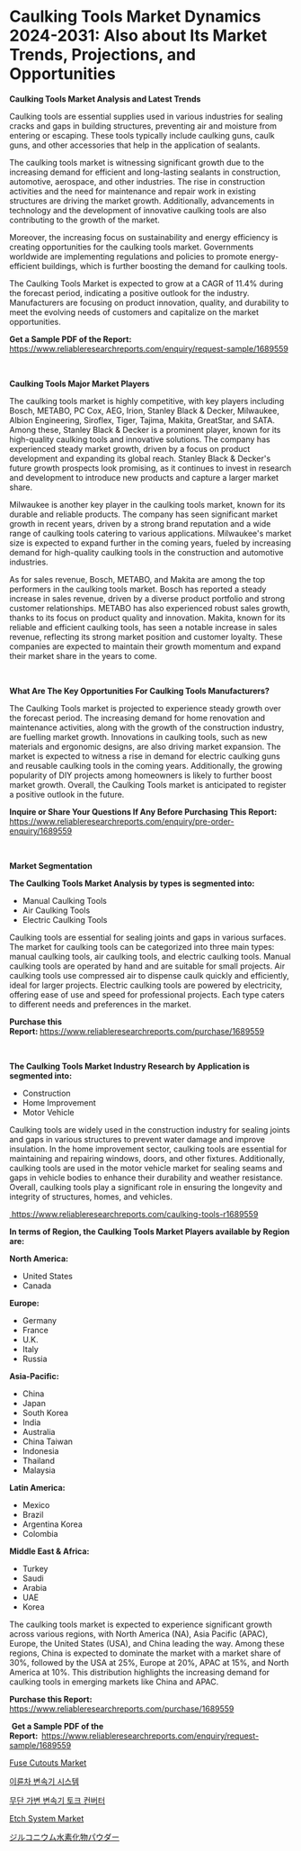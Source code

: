 <p><h1>Caulking Tools Market Dynamics 2024-2031: Also about Its Market Trends, Projections, and Opportunities</h1></p><p><strong>Caulking Tools Market Analysis and Latest Trends</strong></p>
<p><p>Caulking tools are essential supplies used in various industries for sealing cracks and gaps in building structures, preventing air and moisture from entering or escaping. These tools typically include caulking guns, caulk guns, and other accessories that help in the application of sealants.</p><p>The caulking tools market is witnessing significant growth due to the increasing demand for efficient and long-lasting sealants in construction, automotive, aerospace, and other industries. The rise in construction activities and the need for maintenance and repair work in existing structures are driving the market growth. Additionally, advancements in technology and the development of innovative caulking tools are also contributing to the growth of the market.</p><p>Moreover, the increasing focus on sustainability and energy efficiency is creating opportunities for the caulking tools market. Governments worldwide are implementing regulations and policies to promote energy-efficient buildings, which is further boosting the demand for caulking tools.</p><p>The Caulking Tools Market is expected to grow at a CAGR of 11.4% during the forecast period, indicating a positive outlook for the industry. Manufacturers are focusing on product innovation, quality, and durability to meet the evolving needs of customers and capitalize on the market opportunities.</p></p>
<p><strong>Get a Sample PDF of the Report:&nbsp;</strong> <a href="https://www.reliableresearchreports.com/enquiry/request-sample/1689559">https://www.reliableresearchreports.com/enquiry/request-sample/1689559</a></p>
<p>&nbsp;</p>
<p><strong>Caulking Tools Major Market Players</strong></p>
<p><p>The caulking tools market is highly competitive, with key players including Bosch, METABO, PC Cox, AEG, Irion, Stanley Black & Decker, Milwaukee, Albion Engineering, Siroflex, Tiger, Tajima, Makita, GreatStar, and SATA. Among these, Stanley Black & Decker is a prominent player, known for its high-quality caulking tools and innovative solutions. The company has experienced steady market growth, driven by a focus on product development and expanding its global reach. Stanley Black & Decker's future growth prospects look promising, as it continues to invest in research and development to introduce new products and capture a larger market share.</p><p>Milwaukee is another key player in the caulking tools market, known for its durable and reliable products. The company has seen significant market growth in recent years, driven by a strong brand reputation and a wide range of caulking tools catering to various applications. Milwaukee's market size is expected to expand further in the coming years, fueled by increasing demand for high-quality caulking tools in the construction and automotive industries.</p><p>As for sales revenue, Bosch, METABO, and Makita are among the top performers in the caulking tools market. Bosch has reported a steady increase in sales revenue, driven by a diverse product portfolio and strong customer relationships. METABO has also experienced robust sales growth, thanks to its focus on product quality and innovation. Makita, known for its reliable and efficient caulking tools, has seen a notable increase in sales revenue, reflecting its strong market position and customer loyalty. These companies are expected to maintain their growth momentum and expand their market share in the years to come.</p></p>
<p>&nbsp;</p>
<p><strong>What Are The Key Opportunities For Caulking Tools Manufacturers?</strong></p>
<p><p>The Caulking Tools market is projected to experience steady growth over the forecast period. The increasing demand for home renovation and maintenance activities, along with the growth of the construction industry, are fuelling market growth. Innovations in caulking tools, such as new materials and ergonomic designs, are also driving market expansion. The market is expected to witness a rise in demand for electric caulking guns and reusable caulking tools in the coming years. Additionally, the growing popularity of DIY projects among homeowners is likely to further boost market growth. Overall, the Caulking Tools market is anticipated to register a positive outlook in the future.</p></p>
<p><strong>Inquire or Share Your Questions If Any Before Purchasing This Report:</strong> <a href="https://www.reliableresearchreports.com/enquiry/pre-order-enquiry/1689559">https://www.reliableresearchreports.com/enquiry/pre-order-enquiry/1689559</a></p>
<p>&nbsp;</p>
<p><strong>Market Segmentation</strong></p>
<p><strong>The Caulking Tools Market Analysis by types is segmented into:</strong></p>
<p><ul><li>Manual Caulking Tools</li><li>Air Caulking Tools</li><li>Electric Caulking Tools</li></ul></p>
<p><p>Caulking tools are essential for sealing joints and gaps in various surfaces. The market for caulking tools can be categorized into three main types: manual caulking tools, air caulking tools, and electric caulking tools. Manual caulking tools are operated by hand and are suitable for small projects. Air caulking tools use compressed air to dispense caulk quickly and efficiently, ideal for larger projects. Electric caulking tools are powered by electricity, offering ease of use and speed for professional projects. Each type caters to different needs and preferences in the market.</p></p>
<p><strong>Purchase this Report:&nbsp;</strong><a href="https://www.reliableresearchreports.com/purchase/1689559">https://www.reliableresearchreports.com/purchase/1689559</a></p>
<p>&nbsp;</p>
<p><strong>The Caulking Tools Market Industry Research by Application is segmented into:</strong></p>
<p><ul><li>Construction</li><li>Home Improvement</li><li>Motor Vehicle</li></ul></p>
<p><p>Caulking tools are widely used in the construction industry for sealing joints and gaps in various structures to prevent water damage and improve insulation. In the home improvement sector, caulking tools are essential for maintaining and repairing windows, doors, and other fixtures. Additionally, caulking tools are used in the motor vehicle market for sealing seams and gaps in vehicle bodies to enhance their durability and weather resistance. Overall, caulking tools play a significant role in ensuring the longevity and integrity of structures, homes, and vehicles.</p></p>
<p><a href="https://www.reliableresearchreports.com/caulking-tools-r1689559">&nbsp;https://www.reliableresearchreports.com/caulking-tools-r1689559</a></p>
<p><strong>In terms of Region, the Caulking Tools Market Players available by Region are:</strong></p>
<p>
    <p> <strong> North America: </strong>
        <ul>
            <li>United States</li>
            <li>Canada</li>
        </ul>
        </p> 
    <p> <strong> Europe: </strong>
        <ul>
            <li>Germany</li>
            <li>France</li>
            <li>U.K.</li>
            <li>Italy</li>
            <li>Russia</li>
        </ul>
        </p> 
    <p> <strong> Asia-Pacific: </strong>
        <ul>
            <li>China</li>
            <li>Japan</li>
            <li>South Korea</li>
            <li>India</li>
            <li>Australia</li>
            <li>China Taiwan</li>
            <li>Indonesia</li>
            <li>Thailand</li>
            <li>Malaysia</li>
        </ul>
        </p> 
    <p> <strong> Latin America: </strong>
        <ul>
            <li>Mexico</li>
            <li>Brazil</li>
            <li>Argentina Korea</li>
            <li>Colombia</li>
        </ul>
        </p> 
    <p> <strong> Middle East & Africa: </strong>
        <ul>
            <li>Turkey</li>
            <li>Saudi</li>
            <li>Arabia</li>
            <li>UAE</li>
            <li>Korea</li>
        </ul>
    </p>
    </p>
<p><p>The caulking tools market is expected to experience significant growth across various regions, with North America (NA), Asia Pacific (APAC), Europe, the United States (USA), and China leading the way. Among these regions, China is expected to dominate the market with a market share of 30%, followed by the USA at 25%, Europe at 20%, APAC at 15%, and North America at 10%. This distribution highlights the increasing demand for caulking tools in emerging markets like China and APAC.</p></p>
<p><strong>Purchase this Report: </strong><a href="https://www.reliableresearchreports.com/purchase/1689559">https://www.reliableresearchreports.com/purchase/1689559</a></p>
<p>&nbsp;<strong>Get a Sample PDF of the Report:&nbsp;&nbsp;</strong><a href="https://www.reliableresearchreports.com/enquiry/request-sample/1689559">https://www.reliableresearchreports.com/enquiry/request-sample/1689559</a></p>
<p><strong></strong></p>
<p><p><a href="https://github.com/gamblestampleyjenny50m5sl6/Market-Research-Report-List-3/blob/main/fuse-cutouts-market.md">Fuse Cutouts Market</a></p><p><a href="https://github.com/tasfiyaj85/Market-Research-Report-List-1/blob/main/5121385167078.md">이륜차 변속기 시스템</a></p><p><a href="https://github.com/njolsky1/Market-Research-Report-List-1/blob/main/8080889167077.md">무단 가변 변속기 토크 컨버터</a></p><p><a href="https://github.com/wwwkeltoum/Market-Research-Report-List-3/blob/main/etch-system-market.md">Etch System Market</a></p><p><a href="https://github.com/DayanaRunolfsdottir/Market-Research-Report-List-1/blob/main/7351608156279.md">ジルコニウム水素化物パウダー</a></p></p>